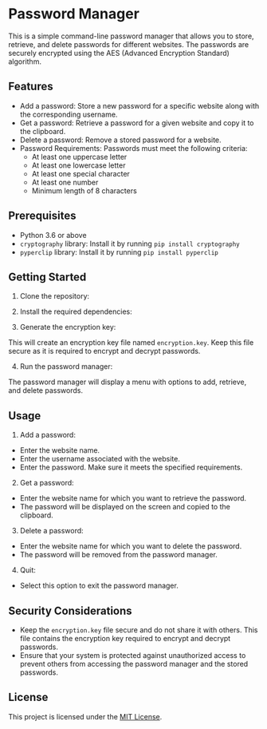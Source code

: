 # Password Manager

This is a simple command-line password manager that allows you to store, retrieve, and delete passwords for different websites. The passwords are securely encrypted using the AES (Advanced Encryption Standard) algorithm.

## Features

- Add a password: Store a new password for a specific website along with the corresponding username.
- Get a password: Retrieve a password for a given website and copy it to the clipboard.
- Delete a password: Remove a stored password for a website.
- Password Requirements: Passwords must meet the following criteria:
  - At least one uppercase letter
  - At least one lowercase letter
  - At least one special character
  - At least one number
  - Minimum length of 8 characters

## Prerequisites

- Python 3.6 or above
- `cryptography` library: Install it by running `pip install cryptography`
- `pyperclip` library: Install it by running `pip install pyperclip`

## Getting Started

1. Clone the repository:


2. Install the required dependencies:


3. Generate the encryption key:


This will create an encryption key file named `encryption.key`. Keep this file secure as it is required to encrypt and decrypt passwords.

4. Run the password manager:


The password manager will display a menu with options to add, retrieve, and delete passwords.

## Usage

1. Add a password:

- Enter the website name.
- Enter the username associated with the website.
- Enter the password. Make sure it meets the specified requirements.

2. Get a password:

- Enter the website name for which you want to retrieve the password.
- The password will be displayed on the screen and copied to the clipboard.

3. Delete a password:

- Enter the website name for which you want to delete the password.
- The password will be removed from the password manager.

4. Quit:

- Select this option to exit the password manager.

## Security Considerations

- Keep the `encryption.key` file secure and do not share it with others. This file contains the encryption key required to encrypt and decrypt passwords.
- Ensure that your system is protected against unauthorized access to prevent others from accessing the password manager and the stored passwords.

## License

This project is licensed under the [MIT License](LICENSE).


